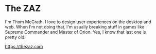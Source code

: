 # The ZAZ

I'm Thom McGrath. I love to design user experiences on the desktop and web. When I'm not doing that, 
I'm usually breaking stuff in games like Supreme Commander and Master of Orion. Yes, 
I know that last one is pretty old.

https://thezaz.com
